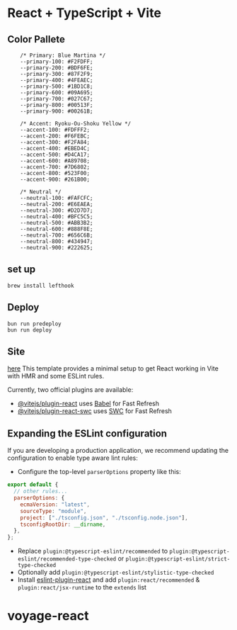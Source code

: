 # React + TypeScript + Vite

## Color Pallete

```
    /* Primary: Blue Martina */
    --primary-100: #F2FDFF;
    --primary-200: #BDF6FE;
    --primary-300: #87F2F9;
    --primary-400: #4FEAEC;
    --primary-500: #1BD1C8;
    --primary-600: #09A695;
    --primary-700: #027C67;
    --primary-800: #00513F;
    --primary-900: #00261B;

    /* Accent: Ryoku-Ou-Shoku Yellow */
    --accent-100: #FDFFF2;
    --accent-200: #F6FEBC;
    --accent-300: #F2FA84;
    --accent-400: #EBED4C;
    --accent-500: #D4CA17;
    --accent-600: #A89708;
    --accent-700: #7D6802;
    --accent-800: #523F00;
    --accent-900: #261B00;

    /* Neutral */
    --neutral-100: #FAFCFC;
    --neutral-200: #E6EAEA;
    --neutral-300: #D2D7D7;
    --neutral-400: #BFC5C5;
    --neutral-500: #ABB3B2;
    --neutral-600: #888F8E;
    --neutral-700: #656C6B;
    --neutral-800: #434947;
    --neutral-900: #222625;

```

## set up

```
brew install lefthook
```

## Deploy

```
bun run predeploy
bun run deploy
```

## Site

[here](https://k70suk3-k06a7ash1.github.io/voyage/)
This template provides a minimal setup to get React working in Vite with HMR and some ESLint rules.

Currently, two official plugins are available:

- [@vitejs/plugin-react](https://github.com/vitejs/vite-plugin-react/blob/main/packages/plugin-react/README.md) uses [Babel](https://babeljs.io/) for Fast Refresh
- [@vitejs/plugin-react-swc](https://github.com/vitejs/vite-plugin-react-swc) uses [SWC](https://swc.rs/) for Fast Refresh

## Expanding the ESLint configuration

If you are developing a production application, we recommend updating the configuration to enable type aware lint rules:

- Configure the top-level `parserOptions` property like this:

```js
export default {
  // other rules...
  parserOptions: {
    ecmaVersion: "latest",
    sourceType: "module",
    project: ["./tsconfig.json", "./tsconfig.node.json"],
    tsconfigRootDir: __dirname,
  },
};
```

- Replace `plugin:@typescript-eslint/recommended` to `plugin:@typescript-eslint/recommended-type-checked` or `plugin:@typescript-eslint/strict-type-checked`
- Optionally add `plugin:@typescript-eslint/stylistic-type-checked`
- Install [eslint-plugin-react](https://github.com/jsx-eslint/eslint-plugin-react) and add `plugin:react/recommended` & `plugin:react/jsx-runtime` to the `extends` list

# voyage-react
